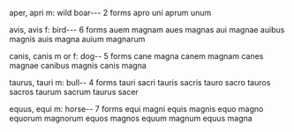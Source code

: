 aper, apri m: wild boar--- 2 forms
apro uni
aprum unum

avis, avis f: bird--- 6 forms 
auem magnam
aues magnas
aui magnae
auibus magnis
auis magna 
auium magnarum

canis, canis m or f: dog-- 5 forms 
cane magna
canem magnam 
canes magnae 
canibus magnis 
canis magna 

taurus, tauri m: bull-- 4 forms 
tauri sacri 
tauris sacris 
tauro sacro 
tauros sacros 
taurum sacrum 
taurus sacer

equus, equi m: horse-- 7 forms 
equi magni
equis magnis 
equo magno 
equorum magnorum
equos magnos 
equum magnum 
equus magna 
